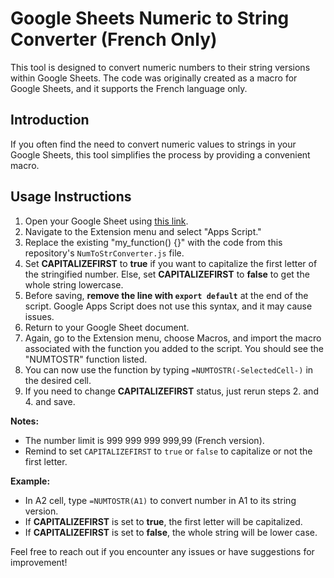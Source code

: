 # Google Sheets Numeric to String Converter (French Only)

This tool is designed to convert numeric numbers to their string versions within Google Sheets. The code was originally created as a macro for Google Sheets, and it supports the French language only.

## Introduction

If you often find the need to convert numeric values to strings in your Google Sheets, this tool simplifies the process by providing a convenient macro.

## Usage Instructions

1. Open your Google Sheet using [this link](https://docs.google.com/spreadsheets/create?addon_store).
2. Navigate to the Extension menu and select "Apps Script."
3. Replace the existing "my_function() {}" with the code from this repository's `NumToStrConverter.js` file. 
4. Set **CAPITALIZEFIRST** to **true** if you want to capitalize the first letter of the stringified number. Else, set **CAPITALIZEFIRST** to **false** to get the whole string lowercase.
5. Before saving, **remove the line with `export default`** at the end of the script. Google Apps Script does not use this syntax, and it may cause issues.
6. Return to your Google Sheet document.
7. Again, go to the Extension menu, choose Macros, and import the macro associated with the function you added to the script. You should see the "NUMTOSTR" function listed.
8. You can now use the function by typing `=NUMTOSTR(-SelectedCell-)` in the desired cell.
9. If you need to change **CAPITALIZEFIRST** status, just rerun steps 2. and 4. and save.

**Notes:** 

- The number limit is 999 999 999 999,99 (French version).
- Remind to set `CAPITALIZEFIRST` to `true` or `false` to capitalize or not the first letter.

**Example:**

- In A2 cell, type `=NUMTOSTR(A1)` to convert number in A1 to its string version.
- If **CAPITALIZEFIRST** is set to **true**, the first letter will be capitalized.
- If **CAPITALIZEFIRST** is set to **false**, the whole string will be lower case.

Feel free to reach out if you encounter any issues or have suggestions for improvement!
